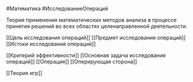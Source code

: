 #Математика #ИсследованиеОпераций

Теория применения математических методов анализа в процессе принятия решений во всех областях целенаправленной деятельности.

[[Цель исследования операций]]
[[Предмет исследования операций]]
[[Истоки исследования операций]]

[[Критерий эффективности]]
[[Основная задача исследования операций]]
[[Операция]]
[[Оперирующая сторона]]

[[Теория игр]]